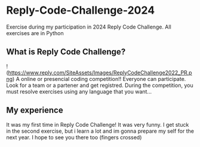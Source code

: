 # Reply-Code-Challenge-2024
Exercise during my participation in 2024 Reply Code Challenge. All exercises are in Python
## What is Reply Code Challenge?
!(https://www.reply.com/SiteAssets/Images/ReplyCodeChallenge2022_PR.png)
A online or presencial coding competition!! Everyone can participate. Look for a team or a partener and get registred. During the competition, you must resolve exercises using any language that you want...
## My experience
It was my first time in Reply Code Challenge! It was very funny. I get stuck in the second exercise, but i learn a lot and im gonna prepare my self for the next year. I hope to see you there too (fingers crossed)
